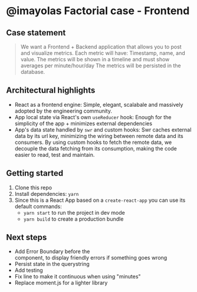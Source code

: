 # @imayolas Factorial case - Frontend

## Case statement

> We want a Frontend + Backend application that allows you to post and visualize metrics. Each metric will have: Timestamp, name, and value. The metrics will be shown in a timeline and must show averages per minute/hour/day The metrics will be persisted in the database.

## Architectural highlights

- React as a frontend engine: Simple, elegant, scalabale and massively adopted by the engineering community.
- App local state via React's own `useReducer` hook: Enough for the simplicity of the app + minimizes external dependencies
- App's data state handled by `swr` and custom hooks: Swr caches external data by its url key, minimizing the wiring between remote data and its consumers. By using custom hooks to fetch the remote data, we decouple the data fetching from its consumption, making the code easier to read, test and maintain.

## Getting started

1. Clone this repo
2. Install dependencies: `yarn`
3. Since this is a React App based on a `create-react-app` you can use its default commands:
   - `yarn start` to run the project in dev mode
   - `yarn build` to create a production bundle

## Next steps

- Add Error Boundary before the <Main/> component, to display friendly errors if something goes wrong
- Persist state in the querystring
- Add testing
- Fix line to make it continuous when using "minutes"
- Replace moment.js for a lighter library
